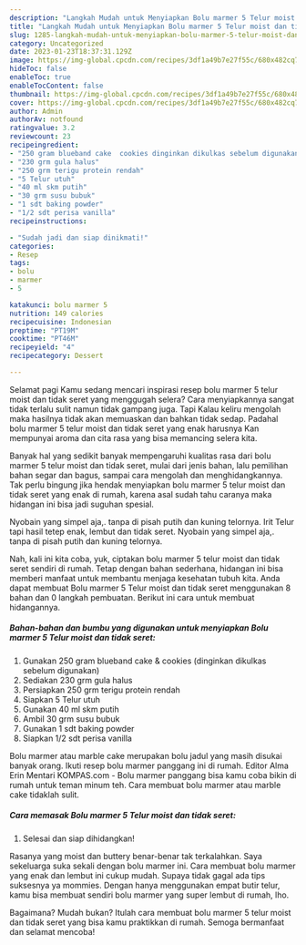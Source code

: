 ```yaml
---
description: "Langkah Mudah untuk Menyiapkan Bolu marmer 5 Telur moist dan tidak seret yang Lezat Sekali"
title: "Langkah Mudah untuk Menyiapkan Bolu marmer 5 Telur moist dan tidak seret yang Lezat Sekali"
slug: 1285-langkah-mudah-untuk-menyiapkan-bolu-marmer-5-telur-moist-dan-tidak-seret-yang-lezat-sekali
category: Uncategorized
date: 2023-01-23T18:37:31.129Z
image: https://img-global.cpcdn.com/recipes/3df1a49b7e27f55c/680x482cq70/bolu-marmer-5-telur-moist-dan-tidak-seret-foto-resep-utama.jpg
hideToc: false
enableToc: true
enableTocContent: false
thumbnail: https://img-global.cpcdn.com/recipes/3df1a49b7e27f55c/680x482cq70/bolu-marmer-5-telur-moist-dan-tidak-seret-foto-resep-utama.jpg
cover: https://img-global.cpcdn.com/recipes/3df1a49b7e27f55c/680x482cq70/bolu-marmer-5-telur-moist-dan-tidak-seret-foto-resep-utama.jpg
author: Admin
authorAv: notfound
ratingvalue: 3.2
reviewcount: 23
recipeingredient:
- "250 gram blueband cake  cookies dinginkan dikulkas sebelum digunakan"
- "230 grm gula halus"
- "250 grm terigu protein rendah"
- "5 Telur utuh"
- "40 ml skm putih"
- "30 grm susu bubuk"
- "1 sdt baking powder"
- "1/2 sdt perisa vanilla"
recipeinstructions:

- "Sudah jadi dan siap dinikmati!"
categories:
- Resep
tags:
- bolu
- marmer
- 5

katakunci: bolu marmer 5 
nutrition: 149 calories
recipecuisine: Indonesian
preptime: "PT19M"
cooktime: "PT46M"
recipeyield: "4"
recipecategory: Dessert

---
```



Selamat pagi Kamu sedang mencari inspirasi resep bolu marmer 5 telur moist dan tidak seret yang menggugah selera? Cara menyiapkannya sangat tidak terlalu sulit namun tidak gampang juga. Tapi Kalau keliru mengolah maka hasilnya tidak akan memuaskan dan bahkan tidak sedap. Padahal bolu marmer 5 telur moist dan tidak seret yang enak harusnya Kan mempunyai aroma dan cita rasa yang bisa memancing selera kita.


Banyak hal yang sedikit banyak mempengaruhi kualitas rasa dari bolu marmer 5 telur moist dan tidak seret, mulai dari jenis bahan, lalu pemilihan bahan segar dan bagus, sampai cara mengolah dan menghidangkannya. Tak perlu bingung jika hendak menyiapkan bolu marmer 5 telur moist dan tidak seret yang enak di rumah, karena asal sudah tahu caranya maka hidangan ini bisa jadi suguhan spesial.

Nyobain yang simpel aja,. tanpa di pisah putih dan kuning telornya. Irit Telur tapi hasil tetep enak, lembut dan tidak seret. Nyobain yang simpel aja,. tanpa di pisah putih dan kuning telornya.


Nah, kali ini kita coba, yuk, ciptakan bolu marmer 5 telur moist dan tidak seret sendiri di rumah. Tetap dengan bahan sederhana, hidangan ini bisa memberi manfaat untuk membantu menjaga kesehatan tubuh kita. Anda dapat membuat Bolu marmer 5 Telur moist dan tidak seret menggunakan 8 bahan dan 0 langkah pembuatan. Berikut ini cara untuk membuat hidangannya.

<!--inarticleads1-->

##### Bahan-bahan dan bumbu yang digunakan untuk menyiapkan Bolu marmer 5 Telur moist dan tidak seret:

1. Gunakan 250 gram blueband cake &amp; cookies (dinginkan dikulkas sebelum digunakan)
1. Sediakan 230 grm gula halus
1. Persiapkan 250 grm terigu protein rendah
1. Siapkan 5 Telur utuh
1. Gunakan 40 ml skm putih
1. Ambil 30 grm susu bubuk
1. Gunakan 1 sdt baking powder
1. Siapkan 1/2 sdt perisa vanilla


Bolu marmer atau marble cake merupakan bolu jadul yang masih disukai banyak orang. Ikuti resep bolu marmer panggang ini di rumah. Editor Alma Erin Mentari KOMPAS.com - Bolu marmer panggang bisa kamu coba bikin di rumah untuk teman minum teh. Cara membuat bolu marmer atau marble cake tidaklah sulit. 

<!--inarticleads2-->

##### Cara memasak Bolu marmer 5 Telur moist dan tidak seret:


1. Selesai dan siap dihidangkan!

Rasanya yang moist dan buttery benar-benar tak terkalahkan. Saya sekeluarga suka sekali dengan bolu marmer ini. Cara membuat bolu marmer yang enak dan lembut ini cukup mudah. Supaya tidak gagal ada tips suksesnya ya mommies. Dengan hanya menggunakan empat butir telur, kamu bisa membuat sendiri bolu marmer yang super lembut di rumah, lho. 

Bagaimana? Mudah bukan? Itulah cara membuat bolu marmer 5 telur moist dan tidak seret yang bisa kamu praktikkan di rumah. Semoga bermanfaat dan selamat mencoba!
